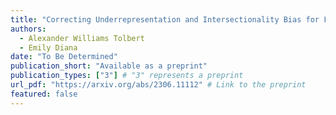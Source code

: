 ```yaml
---
title: "Correcting Underrepresentation and Intersectionality Bias for Fair Classification"
authors:
  - Alexander Williams Tolbert
  - Emily Diana
date: "To Be Determined"
publication_short: "Available as a preprint"
publication_types: ["3"] # "3" represents a preprint
url_pdf: "https://arxiv.org/abs/2306.11112" # Link to the preprint
featured: false
---
```

